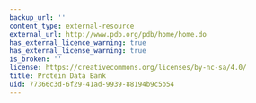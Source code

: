 ```yaml
---
backup_url: ''
content_type: external-resource
external_url: http://www.pdb.org/pdb/home/home.do
has_external_licence_warning: true
has_external_license_warning: true
is_broken: ''
license: https://creativecommons.org/licenses/by-nc-sa/4.0/
title: Protein Data Bank
uid: 77366c3d-6f29-41ad-9939-88194b9c5b54
---
```

